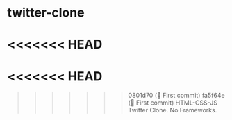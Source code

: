 # twitter-clone
<<<<<<< HEAD
=======
<<<<<<< HEAD
=======

>>>>>>> 0801d70 (🚀 First commit)
>>>>>>> fa5f64e (🚀 First commit)
HTML-CSS-JS Twitter Clone. No Frameworks.

